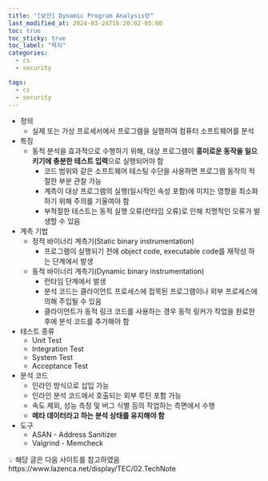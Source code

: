 ```yaml
---
title: "[보안] Dynamic Program Analysis란"
last_modified_at: 2024-03-24T16:20:02-05:00
toc: true
toc_sticky: true
toc_label: "목차"
categories:
  - cs
  - security

tags:
  - cs
  - security
---
```

- 정의
    - 실제 또는 가상 프로세서에서 프로그램을 실행하여 컴퓨터 소프트웨어를 분석
- 특징
    - 동적 분석을 효과적으로 수행하기 위해, 대상 프로그램이 **흥미로운 동작을 일으키기에 충분한 테스트 입력**으로 실행되어야 함
        - 코드 범위와 같은 소프트웨어 테스팅 수단을 사용하면 프로그램 동작의 적절한 부분 관찰 가능
        - 계측이 대상 프로그램의 실행(일시적인 속성 포함)에 미치는 영향을 최소화하기 위해 주의를 기울여야 함
        - 부적절한 테스트는 동적 실행 오류(런타임 오류)로 인해 치명적인 오류가 발생할 수 있음
- 계측 기법
    - 정적 바이너리 계측기(Static binary instrumentation)
        - 프로그램이 실행되기 전에 object code, executable code를 재작성 하는 단계에서 발생
    - 동적 바이너리 계측기(Dynamic binary instrumentation)
        - 런타임 단계에서 발생
        - 분석 코드는 클라이언트 프로세스에 접목된 프로그램이나 외부 프로세스에 의해 주입될 수 있음
        - 클라이언트가 동적 링크 코드를 사용하는 경우 동적 링커가 작업을 완료한 후에 분석 코드를 추가해야 함
- 테스트 종류
    - Unit Test
    - Integration Test
    - System Test
    - Acceptance Test
- 분석 코드
    - 인라인 방식으로 삽입 가능
    - 인라인 분석 코드에서 호출되는 외부 루틴 포함 가능
    - 속도 제외, 성능 측정 및 버그 식별 등의 작업하는 측면에서 수행
    - **메타 데이터라고 하는 분석 상태를 유지해야 함**
- 도구
    - ASAN - Address Sanitizer
    - Valgrind - Memcheck

<aside>
💡 해당 글은 다음 사이트를 참고하였음 https://www.lazenca.net/display/TEC/02.TechNote

</aside>